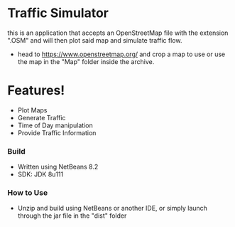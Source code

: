 # Traffic Simulator

this is an application that accepts an OpenStreetMap file with the extension ".OSM" and will then plot said map and
simulate traffic flow.
- head to https://www.openstreetmap.org/ and crop a map to use or use the map in the "Map" folder inside the archive.

# Features!

  - Plot Maps
  - Generate Traffic
  - Time of Day manipulation
  - Provide Traffic Information

### Build
 - Written using NetBeans 8.2
 - SDK: JDK 8u111

### How to Use
 - Unzip and build using NetBeans or another IDE, or simply launch through the jar file in the "dist" folder
